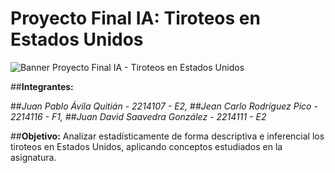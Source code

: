 # Proyecto Final IA: Tiroteos en Estados Unidos

![Banner Proyecto Final IA - Tiroteos en Estados Unidos](https://github.com/user-attachments/assets/df7fe30c-543a-44be-845a-20845a529a1e)

##**Integrantes:**

##*Juan Pablo Ávila Quitián - 2214107 - E2,*
##*Jean Carlo Rodríguez Pico - 2214116 - F1,*
##*Juan David Saavedra González - 2214111 - E2*


##**Objetivo:** Analizar estadísticamente de forma descriptiva e inferencial los tiroteos en Estados Unidos, aplicando conceptos estudiados en la asignatura.

